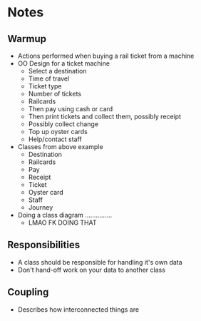 # Notes

## Warmup

- Actions performed when buying a rail ticket from a machine
- OO Design for a ticket machine
  - Select a destination
  - Time of travel
  - Ticket type
  - Number of tickets
  - Railcards
  - Then pay using cash or card
  - Then print tickets and collect them, possibly receipt
  - Possibly collect change
  - Top up oyster cards
  - Help/contact staff
- Classes from above example
  - Destination
  - Railcards
  - Pay
  - Receipt
  - Ticket
  - Oyster card
  - Staff
  - Journey
- Doing a class diagram ...............
  - LMAO FK DOING THAT

## Responsibilities

- A class should be responsible for handling it's own data
- Don't hand-off work on your data to another class

## Coupling

- Describes how interconnected things are
